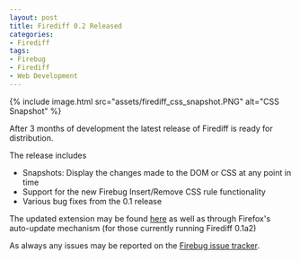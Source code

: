 ```yaml
---
layout: post
title: Firediff 0.2 Released
categories:
- Firediff
tags:
- Firebug
- Firediff
- Web Development
---
```


{% include image.html
    src="assets/firediff_css_snapshot.PNG"
    alt="CSS Snapshot"
%}

After 3 months of development the latest release of Firediff is ready for distribution.

The release includes

- Snapshots: Display the changes made to the DOM or CSS at any point in time
- Support for the new Firebug Insert/Remove CSS rule functionality
- Various bug fixes from the 0.1 release

The updated extension may be found [here](http://www.incaseofstairs.com/download/firediff/firediff0.2.xpi) as well as through Firefox's auto-update mechanism (for those currently running Firediff 0.1a2)

As always any issues may be reported on the [Firebug issue tracker](http://code.google.com/p/fbug/issues/list).
